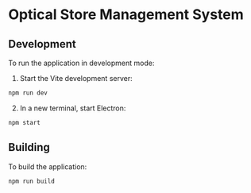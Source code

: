 # Optical Store Management System

## Development

To run the application in development mode:

1. Start the Vite development server:
```bash
npm run dev
```

2. In a new terminal, start Electron:
```bash
npm start
```

## Building

To build the application:
```bash
npm run build
```
